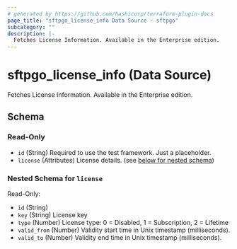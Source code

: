 ```yaml
---
# generated by https://github.com/hashicorp/terraform-plugin-docs
page_title: "sftpgo_license_info Data Source - sftpgo"
subcategory: ""
description: |-
  Fetches License Information. Available in the Enterprise edition.
---
```


# sftpgo_license_info (Data Source)

Fetches License Information. Available in the Enterprise edition.



<!-- schema generated by tfplugindocs -->
## Schema

### Read-Only

- `id` (String) Required to use the test framework. Just a placeholder.
- `license` (Attributes) License details. (see [below for nested schema](#nestedatt--license))

<a id="nestedatt--license"></a>
### Nested Schema for `license`

Read-Only:

- `id` (String)
- `key` (String) License key
- `type` (Number) License type: 0 = Disabled, 1 = Subscription, 2 = Lifetime
- `valid_from` (Number) Validity start time in Unix timestamp (milliseconds).
- `valid_to` (Number) Validity end time in Unix timestamp (milliseconds).

